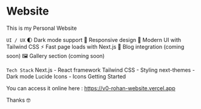 # Website
This is my Personal Website

`UI / UX`
🌓 Dark mode support
📱 Responsive design
🎨 Modern UI with Tailwind CSS
⚡ Fast page loads with Next.js
📝 Blog integration (coming soon)
🖼️ Gallery section (coming soon)

`Tech Stack`
Next.js - React framework
Tailwind CSS - Styling
next-themes - Dark mode
Lucide Icons - Icons
Getting Started

You can access it online here : https://v0-rohan-website.vercel.app

Thanks 🤓
